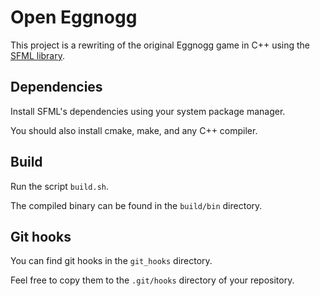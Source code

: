 # Open Eggnogg

This project is a rewriting of the original Eggnogg game in C++ using the [SFML library](https://github.com/SFML/SFML).

## Dependencies

Install SFML's dependencies using your system package manager.

You should also install cmake, make, and any C++ compiler.

## Build

Run the script `build.sh`.

The compiled binary can be found in the `build/bin` directory.

## Git hooks

You can find git hooks in the `git_hooks` directory.

Feel free to copy them to the `.git/hooks` directory of your repository.
